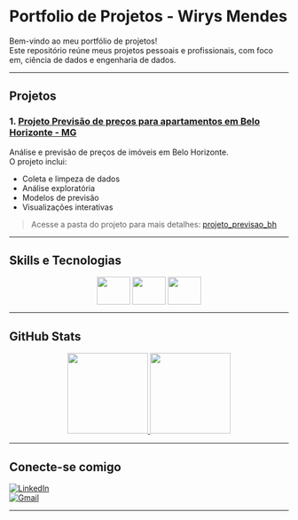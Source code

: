 # Portfolio de Projetos - Wirys Mendes

Bem-vindo ao meu portfólio de projetos!  
Este repositório reúne meus projetos pessoais e profissionais, com foco em, ciência de dados e engenharia de dados.

---

## Projetos

### 1. [Projeto Previsão de preços para apartamentos em Belo Horizonte - MG](./projeto_previsao_bh)
Análise e previsão de preços de imóveis em Belo Horizonte.  
O projeto inclui:
- Coleta e limpeza de dados
- Análise exploratória
- Modelos de previsão
- Visualizações interativas

> Acesse a pasta do projeto para mais detalhes: [projeto_previsao_bh](./projeto_previsao_bh)

---

## Skills e Tecnologias

<div align="center">
  <img align="center" height="50" width="60" src="https://cdn.jsdelivr.net/gh/devicons/devicon@latest/icons/python/python-original.svg" />
  <img align="center" height="50" width="60" src="https://cdn.jsdelivr.net/gh/devicons/devicon@latest/icons/azuresqldatabase/azuresqldatabase-original.svg" />
  <img align="center" height="50" width="60" src="https://cdn.jsdelivr.net/gh/devicons/devicon@latest/icons/amazonwebservices/amazonwebservices-original-wordmark.svg" />
</div>

---

## GitHub Stats

<div align="center">
  <a href="https://github.com/w1rys">
    <img height="145em" src="https://github-readme-stats.vercel.app/api?username=w1rys&count_private=true&include_all_commits=true&show_icons=true&theme=dracula&hide_border=false&show_owner=true"/>
    <img height="145em" src="https://github-readme-stats.vercel.app/api/top-langs/?username=w1rys&theme=dracula&hide_border=false&layout=compact"/>
  </a>
</div>

---

## Conecte-se comigo

[![LinkedIn](https://img.shields.io/badge/LinkedIn-0077B5?style=for-the-badge&logo=linkedin&logoColor=white)](https://www.linkedin.com/in/wirys-mendes-82588235a/)  
[![Gmail](https://img.shields.io/badge/Gmail-D14836?style=for-the-badge&logo=gmail&logoColor=white)](mailto:wirysbmendes@gmail.com)

---


